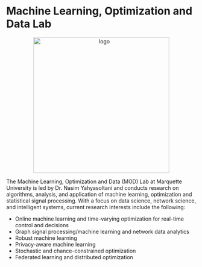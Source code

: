 # Machine Learning, Optimization and Data Lab

<p align="center">
<img src="https://github.com/Machine-Learning-Optimization-Data-Lab/Machine-Learning-Optimization-Data-Lab/blob/main/mod_logo.png" width="360" class="center" alt="logo"/>
    <br/>
</p>

The Machine Learning, Optimization and Data (MOD) Lab at Marquette University  is led by Dr. Nasim Yahyasoltani and conducts research on algorithms, analysis, and application of machine learning, optimization and statistical signal processing. With a focus on data science, network science, and intelligent systems, current research interests include the following:

- Online machine learning and time-varying optimization for real-time control and decisions 
- Graph signal processing/machine learning and network data analytics 
- Robust machine learning  
- Privacy-aware machine learning 
- Stochastic and chance-constrained optimization  
- Federated learning and distributed optimization
